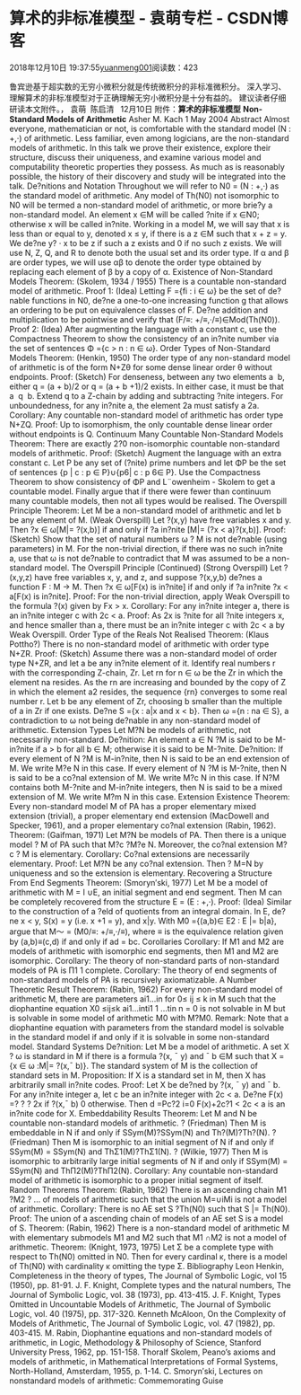 
# 算术的非标准模型 - 袁萌专栏 - CSDN博客

2018年12月10日 19:37:55[yuanmeng001](https://me.csdn.net/yuanmeng001)阅读数：423


鲁宾逊基于超实数的无穷小微积分就是传统微积分的非标准微积分。
深入学习、理解算术的非标准模型对于正确理解无穷小微积分是十分有益的。
建议读者仔细研读本文附件。，
袁萌  陈启清   12月10日
附件：**算术的非标准模型**
**Non-Standard Models of Arithmetic**
Asher M. Kach
1 May 2004
Abstract Almost everyone, mathematician or not, is comfortable with the standard model (N : +,·) of arithmetic. Less familiar, even among logicians, are the non-standard models of arithmetic. In this talk we prove their existence, explore their structure, discuss their uniqueness, and examine various model and computability theoretic properties they possess. As much as is reasonably possible, the history of their discovery and study will be integrated into the talk.
De?nitions and Notation
Throughout we will refer to N0 = (N : +,·) as the standard model of arithmetic. Any model of Th(N0) not isomorphic to N0 will be termed a non-standard model of arithmetic, or more brie?y a non-standard model. An element x ∈M will be called ?nite if x ∈N0; otherwise x will be called in?nite. Working in a model M, we will say that x is less than or equal to y, denoted x ≤ y, if there is a z ∈M such that x + z = y. We de?ne y? · x to be z if such a z exists and 0 if no such z exists. We will use N, Z, Q, and R to denote both the usual set and its order type. If α and β are order types, we will use αβ to denote the order type obtained by replacing each element of β by a copy of α.
Existence of Non-Standard Models
Theorem: (Skolem, 1934 / 1955) There is a countable non-standard model of arithmetic. Proof 1: (Idea) Letting F ={fi : i ∈ ω} be the set of de?nable functions in N0, de?ne a one-to-one increasing function g that allows an ordering to be put on equivalence classes of F. De?ne addition and multiplication to be pointwise and verify that (F/≡: +/≡,·/≡)∈Mod(Th(N0)).
Proof 2: (Idea) After augmenting the language with a constant c, use the Compactness Theorem to show the consistency of an in?nite number via the set of sentences Φ ={c > n : n ∈ ω}.
Order Types of Non-Standard Models
Theorem: (Henkin, 1950) The order type of any non-standard model of arithmetic is of the form N+Zθ for some dense linear order θ without endpoints. Proof: (Sketch) For denseness, between any two elements a  b, either q = (a + b)/2 or q = (a + b +1)/2 exists. In either case, it must be that a  q  b. Extend q to a Z-chain by adding and subtracting ?nite integers. For unboundedness, for any in?nite a, the element 2a must satisfy a 2a. Corollary: Any countable non-standard model of arithmetic has order type N+ZQ. Proof: Up to isomorphism, the only countable dense linear order without endpoints is Q.
Continuum Many Countable Non-Standard Models
Theorem: There are exactly 2?0 non-isomorphic countable non-standard models of arithmetic. Proof: (Sketch) Augment the language with an extra constant c. Let P be any set of (?nite) prime numbers and let ΦP be the set of sentences {p | c : p ∈ P}∪{p6| c : p 6∈ P}. Use the Compactness Theorem to show consistency of ΦP and L¨owenheim - Skolem to get a countable model. Finally argue that if there were fewer than continuum many countable models, then not all types would be realised.
The Overspill Principle
Theorem: Let M be a non-standard model of arithmetic and let b be any element of M.
(Weak Overspill) Let ?(x,y) have free variables x and y. Then ?x ∈ ω[M|= ?(x,b)] if and only if ?a in?nite [M|= (?x < a)?(x,b)].
Proof: (Sketch) Show that the set of natural numbers ω ? M is not de?nable (using parameters) in M. For the non-trivial direction, if there was no such in?nite a, use that ω is not de?nable to contradict that M was assumed to be a non-standard model.
The Overspill Principle (Continued)
(Strong Overspill) Let ?(x,y,z) have free variables x, y, and z, and suppose ?(x,y,b) de?nes a function F : M → M. Then ?x ∈ ω[F(x) is in?nite] if and only if ?a in?nite ?x < a[F(x) is in?nite]. Proof: For the non-trivial direction, apply Weak Overspill to the formula ?(x) given by Fx > x.
Corollary: For any in?nite integer a, there is an in?nite integer c with 2c < a. Proof: As 2x is ?nite for all ?nite integers x, and hence smaller than a, there must be an in?nite integer c with 2c < a by Weak Overspill.
Order Type of the Reals Not Realised
Theorem: (Klaus Pottho?) There is no non-standard model of arithmetic with order type N+ZR. Proof: (Sketch) Assume there was a non-standard model of order type N+ZR, and let a be any in?nite element of it. Identify real numbers r with the corresponding Z-chain, Zr. Let rn for n ∈ ω be the Zr in which the element na resides. As the rn are increasing and bounded by the copy of Z in which the element a2 resides, the sequence {rn} converges to some real number r. Let b be any element of Zr, choosing b smaller than the multiple of a in Zr if one exists. De?ne S ={x : a|x and x < b}. Then ω ={n : na ∈ S}, a contradiction to ω not being de?nable in any non-standard model of arithmetic.
Extension Types
Let M?N be models of arithmetic, not necessarily non-standard. De?nition: An element a ∈ N ?M is said to be M-in?nite if a > b for all b ∈ M; otherwise it is said to be M-?nite. De?nition: If every element of N ?M is M-in?nite, then N is said to be an end extension of M. We write M?e N in this case. If every element of N ?M is M-?nite, then N is said to be a co?nal extension of M. We write M?c N in this case. If N?M contains both M-?nite and M-in?nite integers, then N is said to be a mixed extension of M. We write M?m N in this case.
Extension Existence
Theorem: Every non-standard model M of PA has a proper elementary mixed extension (trivial), a proper elementary end extension (MacDowell and Specker, 1961), and a proper elementary co?nal extension (Rabin, 1962).
Theorem: (Gaifman, 1971) Let M?N be models of PA. Then there is a unique model ? M of PA such that M?c ?M?e N. Moreover, the co?nal extension M?c ? M is elementary.
Corollary: Co?nal extensions are necessarily elementary. Proof: Let M?N be any co?nal extension. Then ? M=N by uniqueness and so the extension is elementary.
Recovering a Structure From End Segments
Theorem: (Smoryn′ski, 1977) Let M be a model of arithmetic with M = I ∪E, an initial segment and end segment. Then M can be completely recovered from the structure E = (E : +,·). Proof: (Idea) Similar to the construction of a ?eld of quotients from an integral domain. In E, de?ne x < y, S(x) = y (i.e. x +1 = y), and x|y. With M0 ={(a,b)∈ E2 : E |= b|a}, argue that M～ = (M0/≡: +/≡,·/≡), where ≡ is the equivalence relation given by (a,b)≡(c,d) if and only if ad = bc.
Corollaries
Corollary: If M1 and M2 are models of arithmetic with isomorphic end segments, then M1 and M2 are isomorphic.
Corollary: The theory of non-standard parts of non-standard models of PA is Π1 1 complete.
Corollary: The theory of end segments of non-standard models of PA is recursively axiomatizable.
A Number Theoretic Result Theorem: (Rabin, 1962) For every non-standard model of arithmetic M, there are parameters ai1...in for 0≤ ij ≤ k in M such that the diophantine equation X0 ≤ij≤k ai1...inti1 1 ...tin n = 0 is not solvable in M but is solvable in some model of arithmetic M0 with M?M0.
Remark: Note that a diophantine equation with parameters from the standard model is solvable in the standard model if and only if it is solvable in some non-standard model.
Standard Systems
De?nition: Let M be a model of arithmetic. A set X ? ω is standard in M if there is a formula ?(x, ˉ y) and ˉ b ∈M such that X ={x ∈ ω :M|= ?(x,ˉ b)}. The standard system of M is the collection of standard sets in M. Proposition: If X is a standard set in M, then X has arbitrarily small in?nite codes. Proof: Let X be de?ned by ?(x, ˉ y) and ˉ b. For any in?nite integer a, let c be an in?nite integer with 2c < a. De?ne F(x) =? ? ? 2x if ?(x,ˉ b) 0 otherwise. Then d =Pc?2 i=0 F(x)+2c?1 < 2c < a is an in?nite code for X.
Embeddability Results
Theorem: Let M and N be countable non-standard models of arithmetic. ? (Friedman) Then M is embeddable in N if and only if SSym(M)?SSym(N) and Th?(M)?Th?(N). ? (Friedman) Then M is isomorphic to an initial segment of N if and only if SSym(M) = SSym(N) and ThΣ1(M)?ThΣ1(N). ? (Wilkie, 1977) Then M is isomorphic to arbitrarily large initial segments of N if and only if SSym(M) = SSym(N) and ThΠ2(M)?ThΠ2(N).
Corollary: Any countable non-standard model of arithmetic is isomorphic to a proper initial segment of itself.
Random Theorems
Theorem: (Rabin, 1962) There is an ascending chain M1 ?M2 ? ... of models of arithmetic such that the union M=∪iMi is not a model of arithmetic. Corollary: There is no AE set S ?Th(N0) such that S |= Th(N0). Proof: The union of a ascending chain of models of an AE set S is a model of S.
Theorem: (Rabin, 1962) There is a non-standard model of arithmetic M with elementary submodels M1 and M2 such that M1 ∩M2 is not a model of arithmetic. Theorem: (Knight, 1973, 1975) Let Σ be a complete type with respect to Th(N0) omitted in N0. Then for every cardinal κ, there is a model of Th(N0) with cardinality κ omitting the type Σ.
Bibliography
Leon Henkin, Completeness in the theory of types, The Journal of Symbolic Logic, vol 15 (1950), pp. 81-91.
J. F. Knight, Complete types and the natural numbers, The Journal of Symbolic Logic, vol. 38 (1973), pp. 413-415.
J. F. Knight, Types Omitted in Uncountable Models of Arithmetic, The Journal of Symbolic Logic, vol. 40 (1975), pp. 317-320.
Kenneth McAloon, On the Complexity of Models of Arithmetic, The Journal of Symbolic Logic, vol. 47 (1982), pp. 403-415.
M. Rabin, Diophantine equations and non-standard models of arithmetic, in Logic, Methodology & Philosophy of Science, Stanford University Press, 1962, pp. 151-158.
Thoralf Skolem, Peano’s axioms and models of arithmetic, in Mathematical Interpretations of Formal Systems, North-Holland, Amsterdam, 1955, p. 1-14.
C. Smoryn′ski, Lectures on nonstandard models of arithmetic: Commemorating Guise

